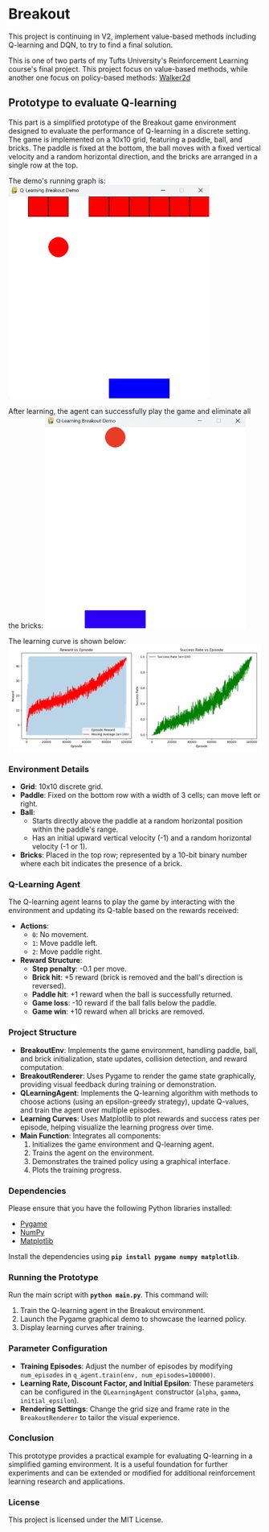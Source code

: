 # Breakout

This project is continuing in V2, implement value-based methods including Q-learning and DQN, to try to find a final solution. 

This is one of two parts of my Tufts University's Reinforcement Learning course's final project. This project focus on value-based methods, while another one focus on policy-based methods: [Walker2d](https://github.com/jeffliulab/walker2d)

## Prototype to evaluate Q-learning

This part is a simplified prototype of the Breakout game environment designed to evaluate the performance of Q-learning in a discrete setting. The game is implemented on a 10x10 grid, featuring a paddle, ball, and bricks. The paddle is fixed at the bottom, the ball moves with a fixed vertical velocity and a random horizontal direction, and the bricks are arranged in a single row at the top.

The demo's running graph is:
<img src="docs/readme/simple_demo/simple_1.png" width="400" />

After learning, the agent can successfully play the game and eliminate all the bricks:
<img src="docs/readme/simple_demo/simple_2.png" width="400" />

The learning curve is shown below:
<img src="docs/readme/simple_demo/simple_3.png" width="800" />

### Environment Details
- **Grid**: 10x10 discrete grid.
- **Paddle**: Fixed on the bottom row with a width of 3 cells; can move left or right.
- **Ball**:
  - Starts directly above the paddle at a random horizontal position within the paddle's range.
  - Has an initial upward vertical velocity (-1) and a random horizontal velocity (-1 or 1).
- **Bricks**: Placed in the top row; represented by a 10-bit binary number where each bit indicates the presence of a brick.

### Q-Learning Agent
The Q-learning agent learns to play the game by interacting with the environment and updating its Q-table based on the rewards received:
- **Actions**:
  - `0`: No movement.
  - `1`: Move paddle left.
  - `2`: Move paddle right.
- **Reward Structure**:
  - **Step penalty**: -0.1 per move.
  - **Brick hit**: +5 reward (brick is removed and the ball's direction is reversed).
  - **Paddle hit**: +1 reward when the ball is successfully returned.
  - **Game loss**: -10 reward if the ball falls below the paddle.
  - **Game win**: +10 reward when all bricks are removed.

### Project Structure
- **BreakoutEnv**: Implements the game environment, handling paddle, ball, and brick initialization, state updates, collision detection, and reward computation.
- **BreakoutRenderer**: Uses Pygame to render the game state graphically, providing visual feedback during training or demonstration.
- **QLearningAgent**: Implements the Q-learning algorithm with methods to choose actions (using an epsilon-greedy strategy), update Q-values, and train the agent over multiple episodes.
- **Learning Curves**: Uses Matplotlib to plot rewards and success rates per episode, helping visualize the learning progress over time.
- **Main Function**: Integrates all components:
  1. Initializes the game environment and Q-learning agent.
  2. Trains the agent on the environment.
  3. Demonstrates the trained policy using a graphical interface.
  4. Plots the training progress.

### Dependencies
Please ensure that you have the following Python libraries installed:
- [Pygame](https://www.pygame.org/)
- [NumPy](https://numpy.org/)
- [Matplotlib](https://matplotlib.org/)

Install the dependencies using **`pip install pygame numpy matplotlib`**.

### Running the Prototype
Run the main script with **`python main.py`**. This command will:
1. Train the Q-learning agent in the Breakout environment.
2. Launch the Pygame graphical demo to showcase the learned policy.
3. Display learning curves after training.

### Parameter Configuration
- **Training Episodes**: Adjust the number of episodes by modifying `num_episodes` in `q_agent.train(env, num_episodes=100000)`.
- **Learning Rate, Discount Factor, and Initial Epsilon**: These parameters can be configured in the `QLearningAgent` constructor (`alpha`, `gamma`, `initial_epsilon`).
- **Rendering Settings**: Change the grid size and frame rate in the `BreakoutRenderer` to tailor the visual experience.

### Conclusion
This prototype provides a practical example for evaluating Q-learning in a simplified gaming environment. It is a useful foundation for further experiments and can be extended or modified for additional reinforcement learning research and applications.

### License
This project is licensed under the MIT License.
